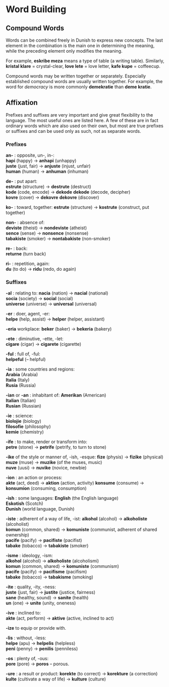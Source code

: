 # Word Building

## Compound Words

Words can be combined freely in Dunish to express new concepts.
The last element in the combination is the main one in determining the meaning,
while the preceding element only modifies the meaning.

For example, **eskribe meza** means a type of table (a writing table).
Similarly,
**kristal klare**
= crystal-clear,
**love lete**
= love letter,
**kafe kupe**
= coffeecup.

Compound words may be written together or separately.
Especially established compound words are usually written together.
For example, the word for _democracy_ is more commonly **demekratie** than **deme kratie**.


## Affixation

Prefixes and suffixes are very important and give great flexibility to the language.
The most useful ones are listed here.
A few of these are in fact ordinary words which are also used on their own,
but most are true prefixes or suffixes and can be used only as such, not as separate words.

### Prefixes

**an-** :
opposite, un-, in-:  
**hapi**
(happy)
→ **anhapi**
(unhappy)  
**juste**
(just, fair)
→ **anjuste**
(injust, unfair)  
**human**
(human)
→ **anhuman**
(inhuman)

**de-** :
put apart:  
**estrute**
(structure)
→ **destrute**
(destruct)  
**kode**
(code, encode)
→ **dekode**
**dekode**
(decode, decipher)  
**kovre**
(cover)
→ **dekovre**
**dekovre**
(discover)

**ko-** :
toward, together:
**estrute**
(structure)
→ **kostrute**
(construct, put together)

**non-** :
absence of:  
**deviste**
(theist)
→ **nondeviste**
(atheist)  
**sence**
(sense)
→ **nonsence**
(nonsense)  
**tabakiste**
(smoker)
→ **nontabakiste**
(non-smoker)  

**re-** :
back:  
**returne**
(turn back)

**ri-** :
repetition, again:  
**du**
(to do)
→ **ridu**
(redo, do again)


### Suffixes

**-al** :
relating to:
**nacia**
(nation)
→ **nacial**
(national)  
**socia**
(society)
→ **social**
(social)  
**universe**
(universe)
→ **universal**
(universal)

**-er** :
doer, agent, -er:  
**helpe**
(help, assist)
→ **helper**
(helper, assistant)

**-eria**
workplace:
**beker**
(baker)
→ **bekeria**
(bakery)

**-ete** :
diminutive, -ette, -let:  
**cigare**
(cigar)
→ **cigarete**
(cigarette)

**-ful** :
full of, -ful:  
**helpeful**
(– helpful)

**-ia** :
some countries and regions:  
**Arabia**
(Arabia)  
**Italia**
(Italy)  
**Rusia**
(Russia)

**-ian** or **-an** :
inhabitant of:
**Amerikan**
(American)  
**Italian**
(Italian)  
**Rusian**
(Russian)

**-ie** :
science:  
**biolojie**
(biology)  
**filosofie**
(philosophy)  
**kemie**
(chemistry)

**-ife** :
to make, render or transform into:  
**petre**
(stone)
→ **petrife**
(petrify, to turn to stone)

**-ike**
of the style or manner of, -ish, -esque:
**fize**
(physis)
→ **fizike**
(physical)  
**muze**
(muse)
→ **muzike**
(of the muses, music)  
**nuve**
(uusi)
→ **nuvike**
(novice, newbie)

**-ion** :
an action or process:  
**akte**
(act, deed)
→ **aktion**
(action, activity)
**konsume**
(consume)
→ **konsumion**
(consuming, consumption)

**-ish** :
some languages:
**English**
(the English language)  
**Eskotish**
(Scotch)  
**Dunish**
(world language, Dunish)

**-iste** :
adherent of a way of life, -ist:
**alkohol**
(alcohol)
→ **alkoholiste**
(alcoholist)  
**komun**
(common, shared)
→ **komuniste**
(communist, adherent of shared ownership)  
**pacife**
(pacify)
→ **pacifiste**
(pacifist)  
**tabake**
(tobacco)
→ **tabakiste**
(smoker)

**-isme** :
ideology, -ism:  
**alkohol**
(alcohol)
→ **alkoholiste**
(alcoholismi)  
**komun**
(common, shared)
→ **komuniste**
(communism)  
**pacife**
(pacify)
→ **pacifisme**
(pacifism)  
**tabake**
(tobacco)
→ **tabakisme**
(smoking)

**-ite** :
quality, -ity, -ness:  
**juste**
(just, fair)
→ **justite**
(justice, fairness)  
**sane**
(healthy, sound)
→ **sanite**
(health)  
**un**
(one)
→ **unite**
(unity, oneness)

**-ive** :
inclined to:  
**akte**
(act, perform)
→ **aktive**
(active, inclined to act)

**-ize**
to equip or provide with.

**-lis** :
without, -less:  
**helpe**
(apu)
→ **helpelis**
(helpless)  
**peni**
(penny)
→ **penilis**
(penniless)

**-os** :
plenty of, -ous:  
**pore**
(pore)
→ **poros**
– porous.

**-ure** :
a result or product:
**korekte**
(to correct)
→ **korekture**
(a correction)  
**kulte**
(cultivate a way of life)
→ **kulture**
(culture)

